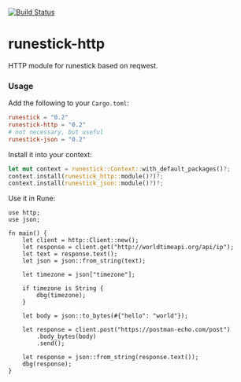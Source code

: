 [![Build Status](https://github.com/udoprog/runestick/workflows/Build/badge.svg)](https://github.com/udoprog/runestick/actions)

# runestick-http

HTTP module for runestick based on reqwest.

### Usage

Add the following to your `Cargo.toml`:

```toml
runestick = "0.2"
runestick-http = "0.2"
# not necessary, but useful
runestick-json = "0.2"
```

Install it into your context:

```rust
let mut context = runestick::Context::with_default_packages()?;
context.install(runestick_http::module()?)?;
context.install(runestick_json::module()?)?;
```

Use it in Rune:

```rust,ignore
use http;
use json;

fn main() {
    let client = http::Client::new();
    let response = client.get("http://worldtimeapi.org/api/ip");
    let text = response.text();
    let json = json::from_string(text);

    let timezone = json["timezone"];

    if timezone is String {
        dbg(timezone);
    }

    let body = json::to_bytes(#{"hello": "world"});

    let response = client.post("https://postman-echo.com/post")
        .body_bytes(body)
        .send();

    let response = json::from_string(response.text());
    dbg(response);
}
```

